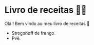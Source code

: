 # Livro de receitas :man_cook:

Olá ! Bem vindo ao meu livro de receitas :wave:

- Strogonoff de frango.
- Pvê.




